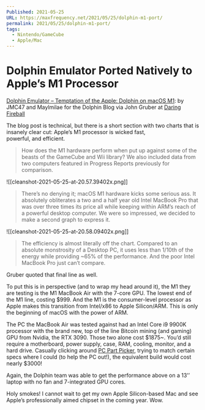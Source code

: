 ```yaml
---
Published: 2021-05-25
URL: https://maxfrequency.net/2021/05/25/dolphin-m1-port/
permalink: 2021/05/25/dolphin-m1-port/
tags:
  - Nintendo/GameCube
  - Apple/Mac
---
```

# Dolphin Emulator Ported Natively to Apple’s M1 Processor

[Dolphin Emulator – Temptation of the Apple: Dolphin on macOS M1](https://dolphin-emu.org/blog/2021/05/24/temptation-of-the-apple-dolphin-on-macos-m1/): by JMC47 and Maylmilae for the Dolphin Blog via John Gruber at [Daring Fireball](https://daringfireball.net/linked/2021/05/25/dolphin-on-m1)

The blog post is technical, but there is a short section with two charts that is insanely clear cut: Apple’s M1 processor is wicked fast, powerful, and efficient.

> How does the M1 hardware perform when put up against some of the beasts of the GameCube and Wii library? We also included data from two computers featured in Progress Reports previously for comparison.

![[cleanshot-2021-05-25-at-20.57.39402x.png]]

> There’s no denying it; macOS M1 hardware kicks some serious ass. It absolutely obliterates a two and a half year old Intel MacBook Pro that was over three times its price all while keeping within ARM’s reach of a powerful desktop computer. We were so impressed, we decided to make a second graph to express it.

![[cleanshot-2021-05-25-at-20.58.09402x.png]]

> The efficiency is almost literally off the chart. Compared to an absolute monstrosity of a Desktop PC, it uses less than 1/10th of the energy while providing ~65% of the performance. And the poor Intel MacBook Pro just can’t compare.

Gruber quoted that final line as well. 

To put this is in perspective (and to wrap my head around it), the M1 they are testing is the M1 MacBook Air with the 7-core GPU. The lowest end of the M1 line, costing $999. And the M1 is the consumer-level processor as Apple makes this transition from Intel/x86 to Apple Silicon/ARM. This is only the beginning of macOS with the power of ARM.

The PC the MacBook Air was tested against had an Intel Core i9 9900K processor with the brand new, top of the line Bitcoin mining (and gaming) GPU from Nvidia, the RTX 3090. Those two alone cost $1875~. You’d still require a motherboard, power supply, case, RAM, cooling, monitor, and a hard drive. Casually clicking around [PC Part Picker](https://pcpartpicker.com/list/PPvngt), trying to match certain specs where I could (to help the PC out!), the equivalent build would cost nearly $3000!

Again, the Dolphin team was able to get the performance above on a 13’’ laptop with no fan and 7-integrated GPU cores.

Holy smokes! I cannot wait to get my own Apple Silicon-based Mac and see Apple’s professionally aimed chipset in the coming year. Wow.